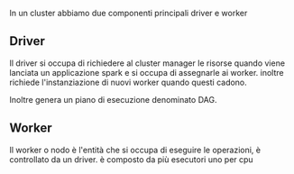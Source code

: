In un cluster abbiamo due componenti principali driver e worker

## Driver

Il driver si occupa di richiedere al cluster manager le risorse quando viene lanciata un applicazione spark e si occupa di assegnarle ai worker. inoltre richiede l'instanziazione di nuovi worker quando questi cadono.

Inoltre genera un piano di esecuzione denominato DAG.

## Worker

Il worker o nodo è l'entità che si occupa di eseguire le operazioni, è controllato da un driver. è composto da più esecutori uno per cpu
